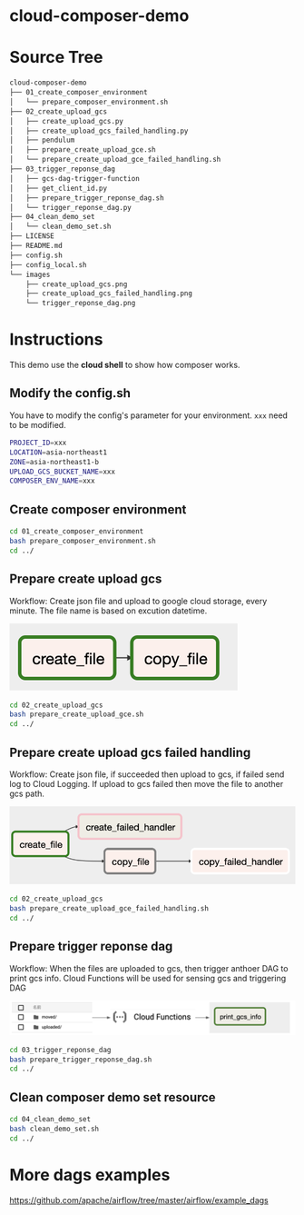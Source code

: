 # cloud-composer-demo

# Source Tree
```bash
cloud-composer-demo
├── 01_create_composer_environment
│   └── prepare_composer_environment.sh
├── 02_create_upload_gcs
│   ├── create_upload_gcs.py
│   ├── create_upload_gcs_failed_handling.py
│   ├── pendulum
│   ├── prepare_create_upload_gce.sh
│   └── prepare_create_upload_gce_failed_handling.sh
├── 03_trigger_reponse_dag
│   ├── gcs-dag-trigger-function
│   ├── get_client_id.py
│   ├── prepare_trigger_reponse_dag.sh
│   └── trigger_reponse_dag.py
├── 04_clean_demo_set
│   └── clean_demo_set.sh
├── LICENSE
├── README.md
├── config.sh
├── config_local.sh
└── images
    ├── create_upload_gcs.png
    ├── create_upload_gcs_failed_handling.png
    └── trigger_reponse_dag.png
```

# Instructions
This demo use the **cloud shell** to show how composer works.

## Modify the config.sh
You have to modify the config's parameter for your environment.
`xxx` need to be modified.

```bash
PROJECT_ID=xxx
LOCATION=asia-northeast1
ZONE=asia-northeast1-b
UPLOAD_GCS_BUCKET_NAME=xxx
COMPOSER_ENV_NAME=xxx
```

## Create composer environment
```bash
cd 01_create_composer_environment
bash prepare_composer_environment.sh
cd ../
```

## Prepare create upload gcs
Workflow:
Create json file and upload to google cloud storage, every minute.
The file name is based on excution datetime.

![create upload gcs](images/create_upload_gcs.png)

```bash
cd 02_create_upload_gcs
bash prepare_create_upload_gce.sh
cd ../
```

## Prepare create upload gcs failed handling
Workflow:
Create json file, if succeeded then upload to gcs, if failed send log to Cloud Logging.
If upload to gcs failed then move the file to another gcs path.

![create upload gcs failed handling](images/create_upload_gcs_failed_handling.png)

```bash
cd 02_create_upload_gcs
bash prepare_create_upload_gce_failed_handling.sh
cd ../
```

## Prepare trigger reponse dag
Workflow:
When the files are uploaded to gcs, then trigger anthoer DAG to print gcs info.
Cloud Functions will be used for sensing gcs and triggering DAG

![trigger reponse dag](images/trigger_reponse_dag.png)

```bash
cd 03_trigger_reponse_dag
bash prepare_trigger_reponse_dag.sh
cd ../
```

## Clean composer demo set resource
```bash
cd 04_clean_demo_set
bash clean_demo_set.sh
cd ../
```

# More dags examples
https://github.com/apache/airflow/tree/master/airflow/example_dags
